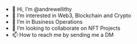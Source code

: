 - 👋 Hi, I’m @andrewellithy
- 👀 I’m interested in Web3, Blockchain and Crypto
- 🌱 I’m in Business Operations
- 💞️ I’m looking to collaborate on NFT Projects
- 📫 How to reach me by sending me a DM

<!---
andrewellithy/andrewellithy is a ✨ special ✨ repository because its `README.md` (this file) appears on your GitHub profile.
You can click the Preview link to take a look at your changes.
--->
